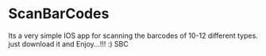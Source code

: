 ScanBarCodes
============
Its a very simple IOS app for scanning the barcodes of 10-12 different types.
just download it and Enjoy...!!! :)
SBC
